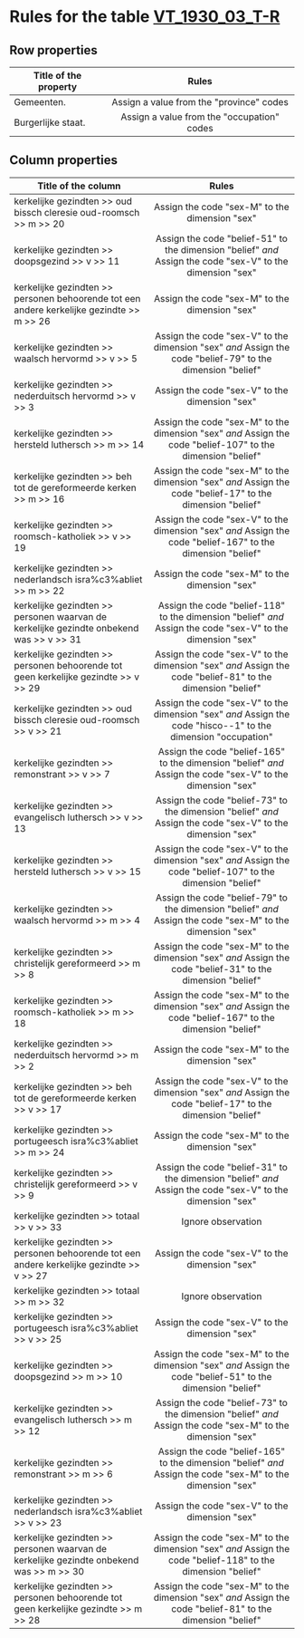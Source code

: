 # Rules for the table [VT_1930_03_T-R](https://github.com/cgueret/DataDump/blob/master/xls-marked/VT_1930_03_T-R_marked.xls?raw=true)
## Row properties
| Title of the property | Rules |
| --------------------- |:-----:|
| Gemeenten. | Assign a value from the "province" codes |
| Burgerlijke staat. | Assign a value from the "occupation" codes |
## Column properties
| Title of the column | Rules |
| --------------------- |:-----:|
| kerkelijke gezindten >> oud bissch cleresie oud-roomsch >> m >> 20 | Assign the code "sex-M" to the dimension "sex" |
| kerkelijke gezindten >> doopsgezind >> v >> 11 | Assign the code "belief-51" to the dimension "belief" *and* Assign the code "sex-V" to the dimension "sex" |
| kerkelijke gezindten >> personen behoorende tot een andere kerkelijke gezindte >> m >> 26 | Assign the code "sex-M" to the dimension "sex" |
| kerkelijke gezindten >> waalsch hervormd >> v >> 5 | Assign the code "sex-V" to the dimension "sex" *and* Assign the code "belief-79" to the dimension "belief" |
| kerkelijke gezindten >> nederduitsch hervormd >> v >> 3 | Assign the code "sex-V" to the dimension "sex" |
| kerkelijke gezindten >> hersteld luthersch >> m >> 14 | Assign the code "sex-M" to the dimension "sex" *and* Assign the code "belief-107" to the dimension "belief" |
| kerkelijke gezindten >> beh tot de gereformeerde kerken >> m >> 16 | Assign the code "sex-M" to the dimension "sex" *and* Assign the code "belief-17" to the dimension "belief" |
| kerkelijke gezindten >> roomsch-katholiek >> v >> 19 | Assign the code "sex-V" to the dimension "sex" *and* Assign the code "belief-167" to the dimension "belief" |
| kerkelijke gezindten >> nederlandsch isra%c3%abliet >> m >> 22 | Assign the code "sex-M" to the dimension "sex" |
| kerkelijke gezindten >> personen waarvan de kerkelijke gezindte onbekend was >> v >> 31 | Assign the code "belief-118" to the dimension "belief" *and* Assign the code "sex-V" to the dimension "sex" |
| kerkelijke gezindten >> personen behoorende tot geen kerkelijke gezindte >> v >> 29 | Assign the code "sex-V" to the dimension "sex" *and* Assign the code "belief-81" to the dimension "belief" |
| kerkelijke gezindten >> oud bissch cleresie oud-roomsch >> v >> 21 | Assign the code "sex-V" to the dimension "sex" *and* Assign the code "hisco--1" to the dimension "occupation" |
| kerkelijke gezindten >> remonstrant >> v >> 7 | Assign the code "belief-165" to the dimension "belief" *and* Assign the code "sex-V" to the dimension "sex" |
| kerkelijke gezindten >> evangelisch luthersch >> v >> 13 | Assign the code "belief-73" to the dimension "belief" *and* Assign the code "sex-V" to the dimension "sex" |
| kerkelijke gezindten >> hersteld luthersch >> v >> 15 | Assign the code "sex-V" to the dimension "sex" *and* Assign the code "belief-107" to the dimension "belief" |
| kerkelijke gezindten >> waalsch hervormd >> m >> 4 | Assign the code "belief-79" to the dimension "belief" *and* Assign the code "sex-M" to the dimension "sex" |
| kerkelijke gezindten >> christelijk gereformeerd >> m >> 8 | Assign the code "sex-M" to the dimension "sex" *and* Assign the code "belief-31" to the dimension "belief" |
| kerkelijke gezindten >> roomsch-katholiek >> m >> 18 | Assign the code "sex-M" to the dimension "sex" *and* Assign the code "belief-167" to the dimension "belief" |
| kerkelijke gezindten >> nederduitsch hervormd >> m >> 2 | Assign the code "sex-M" to the dimension "sex" |
| kerkelijke gezindten >> beh tot de gereformeerde kerken >> v >> 17 | Assign the code "sex-V" to the dimension "sex" *and* Assign the code "belief-17" to the dimension "belief" |
| kerkelijke gezindten >> portugeesch isra%c3%abliet >> m >> 24 | Assign the code "sex-M" to the dimension "sex" |
| kerkelijke gezindten >> christelijk gereformeerd >> v >> 9 | Assign the code "belief-31" to the dimension "belief" *and* Assign the code "sex-V" to the dimension "sex" |
| kerkelijke gezindten >> totaal >> v >> 33 | Ignore observation |
| kerkelijke gezindten >> personen behoorende tot een andere kerkelijke gezindte >> v >> 27 | Assign the code "sex-V" to the dimension "sex" |
| kerkelijke gezindten >> totaal >> m >> 32 | Ignore observation |
| kerkelijke gezindten >> portugeesch isra%c3%abliet >> v >> 25 | Assign the code "sex-V" to the dimension "sex" |
| kerkelijke gezindten >> doopsgezind >> m >> 10 | Assign the code "sex-M" to the dimension "sex" *and* Assign the code "belief-51" to the dimension "belief" |
| kerkelijke gezindten >> evangelisch luthersch >> m >> 12 | Assign the code "belief-73" to the dimension "belief" *and* Assign the code "sex-M" to the dimension "sex" |
| kerkelijke gezindten >> remonstrant >> m >> 6 | Assign the code "belief-165" to the dimension "belief" *and* Assign the code "sex-M" to the dimension "sex" |
| kerkelijke gezindten >> nederlandsch isra%c3%abliet >> v >> 23 | Assign the code "sex-V" to the dimension "sex" |
| kerkelijke gezindten >> personen waarvan de kerkelijke gezindte onbekend was >> m >> 30 | Assign the code "sex-M" to the dimension "sex" *and* Assign the code "belief-118" to the dimension "belief" |
| kerkelijke gezindten >> personen behoorende tot geen kerkelijke gezindte >> m >> 28 | Assign the code "sex-M" to the dimension "sex" *and* Assign the code "belief-81" to the dimension "belief" |

